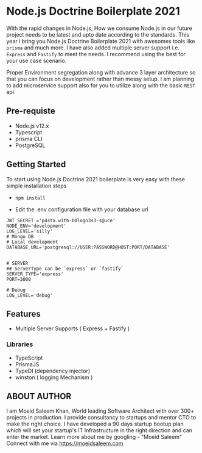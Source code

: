 # Node.js Doctrine Boilerplate 2021

With the rapid changes in Node.js, How we consume Node.js in our future project needs to be latest and upto date according to the standards.
This year i bring you Node.js Doctrine Boilerplate 2021 with awesomes tools like `prisma` and much more. I have also added multiple server support i.e. `Express` and `Fastify` to meet the needs. I recommend using the best for your use case scenario.

Proper Environment segregation along with advance 3 layer architecture so that you can focus on development rather than messy setup.
I am planning to add microservice support also for you to utilize along with the basic `REST` api.

## Pre-requiste

- Node.js v12.x
- Typescript
- prisma CLI
- PostgreSQL

## Getting Started

To start using Node.js Doctrine 2021 boilerplate is very easy with these simple installation steps
- `npm install`

- Edit the .env configuration file with your database url
``` JS
JWT_SECRET ='p4sta.w1th-b0logn3s3-s@uce'
NODE_ENV='development'
LOG_LEVEL='silly'
# Mongo DB
# Local development
DATABASE_URL='postgresql://USER:PASSWORD@HOST:PORT/DATABASE'


# SERVER 
## ServerType can be `express` or `fastify`
SERVER_TYPE='express' 
PORT=3000

# Debug 
LOG_LEVEL='debug'
```

## Features

- Multiple Server Supports ( Express + Fastify )


### Libraries

- TypeScript
- PrismaJS
- TypeDI (dependency injector)
- winston ( logging Mechanism )


## ABOUT AUTHOR

I am Moeid Saleem Khan, World leading Software Architect with over 300+ projects in production. I provide consultancy to startups and mentor CTO to make the right choice. I have developed a 90 days startup bootup plan which will set your startup's IT Infrastructure in the right direction and can enter the market. Learn more about me by googling - "Moeid Saleem" 
Connect with me via https://moeidsaleem.com 